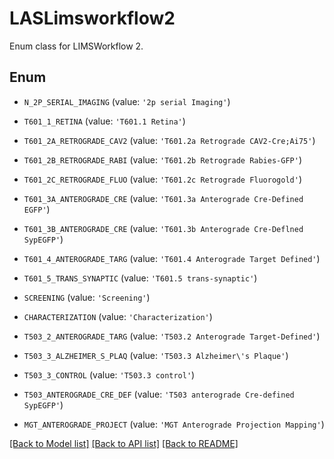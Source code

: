 # LASLimsworkflow2

Enum class for LIMSWorkflow 2.

## Enum

* `N_2P_SERIAL_IMAGING` (value: `'2p serial Imaging'`)

* `T601_1_RETINA` (value: `'T601.1 Retina'`)

* `T601_2A_RETROGRADE_CAV2` (value: `'T601.2a Retrograde CAV2-Cre;Ai75'`)

* `T601_2B_RETROGRADE_RABI` (value: `'T601.2b Retrograde Rabies-GFP'`)

* `T601_2C_RETROGRADE_FLUO` (value: `'T601.2c Retrograde Fluorogold'`)

* `T601_3A_ANTEROGRADE_CRE` (value: `'T601.3a Anterograde Cre-Defined EGFP'`)

* `T601_3B_ANTEROGRADE_CRE` (value: `'T601.3b Anterograde Cre-Deflned SypEGFP'`)

* `T601_4_ANTEROGRADE_TARG` (value: `'T601.4 Anterograde Target Defined'`)

* `T601_5_TRANS_SYNAPTIC` (value: `'T601.5 trans-synaptic'`)

* `SCREENING` (value: `'Screening'`)

* `CHARACTERIZATION` (value: `'Characterization'`)

* `T503_2_ANTEROGRADE_TARG` (value: `'T503.2 Anterograde Target-Defined'`)

* `T503_3_ALZHEIMER_S_PLAQ` (value: `'T503.3 Alzheimer\'s Plaque'`)

* `T503_3_CONTROL` (value: `'T503.3 control'`)

* `T503_ANTEROGRADE_CRE_DEF` (value: `'T503 anterograde Cre-defined SypEGFP'`)

* `MGT_ANTEROGRADE_PROJECT` (value: `'MGT Anterograde Projection Mapping'`)

[[Back to Model list]](../README.md#documentation-for-models) [[Back to API list]](../README.md#documentation-for-api-endpoints) [[Back to README]](../README.md)


